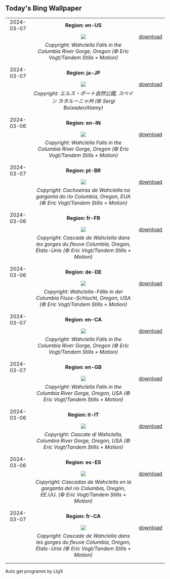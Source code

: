 ## Today's Bing Wallpaper
|      |      |      |
| :----: | :----: | :----: |
|2024-03-07|**Region: en-US**||
||![](https://www.bing.com/th?id=OHR.WahclellaFalls_EN-US4371863309_UHD.jpg&pid=hp&w=1152&h=648&rs=1&c=4)| [download](https://www.bing.com/th?id=OHR.WahclellaFalls_EN-US4371863309_UHD.jpg)|
||*Copyright: Wahclella Falls in the Columbia River Gorge, Oregon (© Eric Vogt/Tandem Stills + Motion)*
||
|||
|2024-03-07|**Region: ja-JP**||
||![](https://www.bing.com/th?id=OHR.TarragonaSpain_JA-JP1624420185_UHD.jpg&pid=hp&w=1152&h=648&rs=1&c=4)| [download](https://www.bing.com/th?id=OHR.TarragonaSpain_JA-JP1624420185_UHD.jpg)|
||*Copyright: エルス・ポート自然公園, スペイン カタルーニャ州 (© Sergi Boixader/Alamy)*
||
|||
|2024-03-06|**Region: en-IN**||
||![](https://www.bing.com/th?id=OHR.WahclellaFalls_EN-IN2266702818_UHD.jpg&pid=hp&w=1152&h=648&rs=1&c=4)| [download](https://www.bing.com/th?id=OHR.WahclellaFalls_EN-IN2266702818_UHD.jpg)|
||*Copyright: Wahclella Falls in the Columbia River Gorge, Oregon (© Eric Vogt/Tandem Stills + Motion)*
||
|||
|2024-03-07|**Region: pt-BR**||
||![](https://www.bing.com/th?id=OHR.WahclellaFalls_PT-BR3300718426_UHD.jpg&pid=hp&w=1152&h=648&rs=1&c=4)| [download](https://www.bing.com/th?id=OHR.WahclellaFalls_PT-BR3300718426_UHD.jpg)|
||*Copyright: Cachoeiras de Wahclella na garganta do rio Columbia, Oregon, EUA (© Eric Vogt/Tandem Stills + Motion)*
||
|||
|2024-03-06|**Region: fr-FR**||
||![](https://www.bing.com/th?id=OHR.WahclellaFalls_FR-FR6884948477_UHD.jpg&pid=hp&w=1152&h=648&rs=1&c=4)| [download](https://www.bing.com/th?id=OHR.WahclellaFalls_FR-FR6884948477_UHD.jpg)|
||*Copyright: Cascade de Wahclella dans les gorges du fleuve Columbia, Oregon, États-Unis (© Eric Vogt/Tandem Stills + Motion)*
||
|||
|2024-03-06|**Region: de-DE**||
||![](https://www.bing.com/th?id=OHR.WahclellaFalls_DE-DE6758659326_UHD.jpg&pid=hp&w=1152&h=648&rs=1&c=4)| [download](https://www.bing.com/th?id=OHR.WahclellaFalls_DE-DE6758659326_UHD.jpg)|
||*Copyright: Wahclella-Fälle in der Columbia Fluss-Schlucht, Oregon, USA (© Eric Vogt/Tandem Stills + Motion)*
||
|||
|2024-03-07|**Region: en-CA**||
||![](https://www.bing.com/th?id=OHR.WahclellaFalls_EN-CA9749764776_UHD.jpg&pid=hp&w=1152&h=648&rs=1&c=4)| [download](https://www.bing.com/th?id=OHR.WahclellaFalls_EN-CA9749764776_UHD.jpg)|
||*Copyright: Wahclella Falls in the Columbia River Gorge, Oregon (© Eric Vogt/Tandem Stills + Motion)*
||
|||
|2024-03-07|**Region: en-GB**||
||![](https://www.bing.com/th?id=OHR.WahclellaFalls_EN-GB8488291917_UHD.jpg&pid=hp&w=1152&h=648&rs=1&c=4)| [download](https://www.bing.com/th?id=OHR.WahclellaFalls_EN-GB8488291917_UHD.jpg)|
||*Copyright: Wahclella Falls in the Columbia River Gorge, Oregon, USA (© Eric Vogt/Tandem Stills + Motion)*
||
|||
|2024-03-06|**Region: it-IT**||
||![](https://www.bing.com/th?id=OHR.WahclellaFalls_IT-IT1579861571_UHD.jpg&pid=hp&w=1152&h=648&rs=1&c=4)| [download](https://www.bing.com/th?id=OHR.WahclellaFalls_IT-IT1579861571_UHD.jpg)|
||*Copyright: Cascate di Wahclella, Columbia River Gorge, Oregon, USA (© Eric Vogt/Tandem Stills + Motion)*
||
|||
|2024-03-06|**Region: es-ES**||
||![](https://www.bing.com/th?id=OHR.WahclellaFalls_ES-ES6891915374_UHD.jpg&pid=hp&w=1152&h=648&rs=1&c=4)| [download](https://www.bing.com/th?id=OHR.WahclellaFalls_ES-ES6891915374_UHD.jpg)|
||*Copyright: Cascadas de Wahclella en la garganta del río Columbia, Oregón, EE.UU. (© Eric Vogt/Tandem Stills + Motion)*
||
|||
|2024-03-07|**Region: fr-CA**||
||![](https://www.bing.com/th?id=OHR.WahclellaFalls_FR-CA5508571587_UHD.jpg&pid=hp&w=1152&h=648&rs=1&c=4)| [download](https://www.bing.com/th?id=OHR.WahclellaFalls_FR-CA5508571587_UHD.jpg)|
||*Copyright: Cascade de Wahclella dans les gorges du fleuve Columbia, Oregon, États-Unis (© Eric Vogt/Tandem Stills + Motion)*
||
|||

Auto get programm by LtgX
